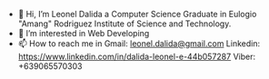 - 👋 Hi, I’m Leonel Dalida a Computer Science Graduate in Eulogio "Amang" Rodriguez Institute of Science and Technology.
- 👀 I’m interested in Web Developing
- 📫 How to reach me in Gmail: leonel.dalida@gmail.com
Linkedin: https://www.linkedin.com/in/dalida-leonel-e-44b057287
Viber: +639065570303

<!---

OalsAin/OalsAin is a ✨ special ✨ repository because its `README.md` (this file) appears on your GitHub profile.
You can click the Preview link to take a look at your changes.
--->
